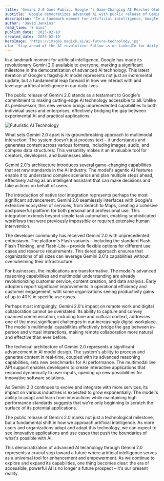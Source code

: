 ```yaml
---
title: 'Gemini 2.0 Goes Public: Google''s Game-Changing AI Reaches Global Audience'
subtitle: 'Google democratizes advanced AI with public release of Gemini 2.0'
description: 'In a landmark moment for artificial intelligence, Google has made its revolutionary Gemini 2.0 available to everyone, marking a significant milestone in the democratization of advanced AI technology. This latest iteration of Google''s flagship AI model represents not just an incremental update, but a fundamental leap forward in how we interact with and leverage artificial intelligence in our daily lives.'
author: 'David Jenkins'
read_time: '8 mins'
publish_date: '2025-02-10'
created_date: '2025-02-10'
heroImage: 'https://images.magick.ai/ai-future-technology.jpg'
cta: 'Stay ahead of the AI revolution! Follow us on LinkedIn for daily updates on groundbreaking developments like Gemini 2.0 and expert insights into the future of technology.'
---
```


In a landmark moment for artificial intelligence, Google has made its revolutionary Gemini 2.0 available to everyone, marking a significant milestone in the democratization of advanced AI technology. This latest iteration of Google's flagship AI model represents not just an incremental update, but a fundamental leap forward in how we interact with and leverage artificial intelligence in our daily lives.

The public release of Gemini 2.0 stands as a testament to Google's commitment to making cutting-edge AI technology accessible to all. Unlike its predecessor, this new version brings unprecedented capabilities to both individual users and enterprises, effectively bridging the gap between experimental AI and practical applications.

![Futuristic AI Technology](https://i.magick.ai/PIXE/1739183195817_magick_img.webp)

What sets Gemini 2.0 apart is its groundbreaking approach to multimodal interaction. The system doesn't just process text – it understands and generates content across various formats, including images, audio, and complex data structures. This versatility makes it an invaluable tool for creators, developers, and businesses alike.

Gemini 2.0's architecture introduces several game-changing capabilities that set new standards in the AI industry. The model's agentic AI features enable it to understand complex scenarios and plan multiple steps ahead, effectively acting as an intelligent assistant that can make decisions and take actions on behalf of users.

The introduction of native tool integration represents perhaps the most significant advancement. Gemini 2.0 seamlessly interfaces with Google's extensive ecosystem of services, from Search to Maps, creating a cohesive and powerful platform for both personal and professional use. This integration extends beyond simple task automation, enabling sophisticated workflows that were previously impossible or required extensive human intervention.

The developer community has received Gemini 2.0 with unprecedented enthusiasm. The platform's Flash variants – including the standard Flash, Flash Thinking, and Flash-Lite – provide flexible options for different use cases and resource requirements. This tiered approach ensures that organizations of all sizes can leverage Gemini 2.0's capabilities without overwhelming their infrastructure.

For businesses, the implications are transformative. The model's advanced reasoning capabilities and multimodal understanding are already revolutionizing customer service, content creation, and data analysis. Early adopters report significant improvements in operational efficiency and customer engagement, with some organizations seeing productivity gains of up to 40% in specific use cases.

Perhaps most intriguingly, Gemini 2.0's impact on remote work and digital collaboration cannot be overstated. Its ability to capture and convey nuanced communication, including tone and cultural context, addresses one of the most significant challenges in our increasingly digital workplace. The model's multimodal capabilities effectively bridge the gap between in-person and virtual interactions, making remote collaboration more natural and effective than ever before.

The technical architecture of Gemini 2.0 represents a significant advancement in AI model design. The system's ability to process and generate content in real-time, coupled with its advanced reasoning capabilities, sets new benchmarks for AI performance. The multimodal live API support enables developers to create interactive applications that respond dynamically to user inputs, opening up new possibilities for innovative software solutions.

As Gemini 2.0 continues to evolve and integrate with more services, its impact on various industries is expected to grow exponentially. The model's ability to adapt and learn from interactions while maintaining high performance standards suggests that we're only beginning to scratch the surface of its potential applications.

The public release of Gemini 2.0 marks not just a technological milestone, but a fundamental shift in how we approach artificial intelligence. As more users and organizations adopt and adapt this technology, we can expect to see innovative applications and use cases that push the boundaries of what's possible with AI.

This democratization of advanced AI technology through Gemini 2.0 represents a crucial step toward a future where artificial intelligence serves as a universal tool for enhancement and empowerment. As we continue to explore and expand its capabilities, one thing becomes clear: the era of accessible, powerful AI is no longer a future prospect – it's our present reality.